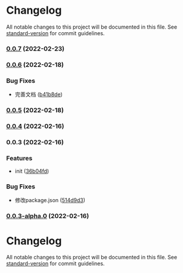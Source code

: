 # Changelog

All notable changes to this project will be documented in this file. See [standard-version](https://github.com/conventional-changelog/standard-version) for commit guidelines.

### [0.0.7](https://github.com/ZackeryKai/client-ws/compare/v0.0.6...v0.0.7) (2022-02-23)

### [0.0.6](https://github.com/ZackeryKai/client-ws/compare/v0.0.5...v0.0.6) (2022-02-18)


### Bug Fixes

* 完善文档 ([b41b8de](https://github.com/ZackeryKai/client-ws/commit/b41b8de576cf73415eac8ebc5bf94ab130f669e9))

### [0.0.5](https://github.com/ZackeryKai/client-ws/compare/v0.0.4...v0.0.5) (2022-02-18)

### [0.0.4](https://github.com/ZackeryKai/client-ws/compare/v0.0.3...v0.0.4) (2022-02-16)

### 0.0.3 (2022-02-16)


### Features

* init ([36b04fd](https://github.com/ZackeryKai/client-ws/commit/36b04fdef14eda3e45c12c3bdd7a78a1a0c790c2))


### Bug Fixes

* 修改package.json ([514d9d3](https://github.com/ZackeryKai/client-ws/commit/514d9d3c68b93f5a34413c115489e8e17f0e4a78))

### [0.0.3-alpha.0](https://git.yy.com///compare/v0.0.2...v0.0.3-alpha.0) (2022-02-16)

# Changelog

All notable changes to this project will be documented in this file. See [standard-version](https://github.com/conventional-changelog/standard-version) for commit guidelines.
